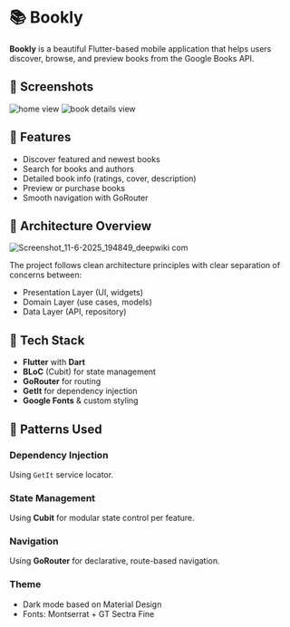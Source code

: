 # 📚 Bookly

**Bookly** is a beautiful Flutter-based mobile application that helps users discover, browse, and preview books from the Google Books API.

## 📸 Screenshots

![home view](https://github.com/user-attachments/assets/5a0e1535-d417-4347-a765-8bda56d14a0b)
![book details view](https://github.com/user-attachments/assets/8a0cc4bb-3038-470f-846d-588c799160f8)


## 🚀 Features

- Discover featured and newest books
- Search for books and authors
- Detailed book info (ratings, cover, description)
- Preview or purchase books
- Smooth navigation with GoRouter

## 🧱 Architecture Overview


![Screenshot_11-6-2025_194849_deepwiki com](https://github.com/user-attachments/assets/c4112426-268e-40d7-b29b-f0a32e915ef5)


The project follows clean architecture principles with clear separation of concerns between:

- Presentation Layer (UI, widgets)
- Domain Layer (use cases, models)
- Data Layer (API, repository)

## 🔧 Tech Stack

- **Flutter** with **Dart**
- **BLoC** (Cubit) for state management
- **GoRouter** for routing
- **GetIt** for dependency injection
- **Google Fonts** & custom styling

## 🧠 Patterns Used

### Dependency Injection
Using `GetIt` service locator.

### State Management
Using **Cubit** for modular state control per feature.

### Navigation
Using **GoRouter** for declarative, route-based navigation.

### Theme
- Dark mode based on Material Design
- Fonts: Montserrat + GT Sectra Fine
